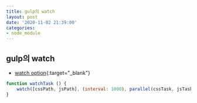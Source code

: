 ```yaml
---
title: gulp의 watch
layout: post
date: '2020-11-02 21:39:00'
categories:
- node_module
---
```


## gulp의 watch

* [watch option](https://gulpjs.com/docs/en/api/watch#options){:target="_blank"}

```javascript
function watchTask () {
    watch([cssPath, jsPath], (interval: 1000), parallel(cssTask, jsTask))
}
```

